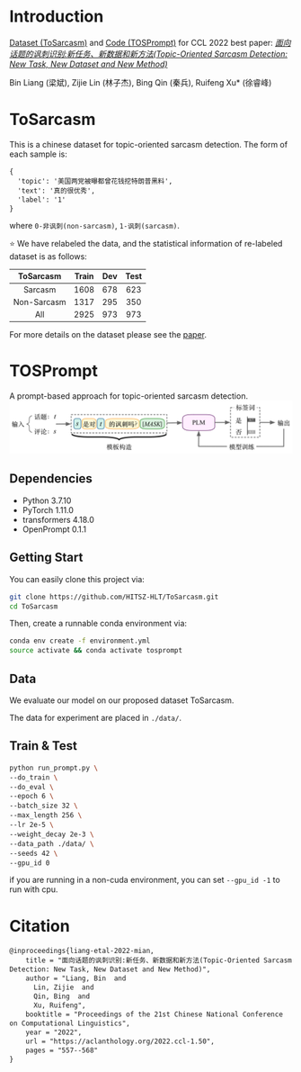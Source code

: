 # Introduction

[Dataset (ToSarcasm)](#tosarcasm) and [Code (TOSPrompt)](#tosprompt) for CCL 2022 best paper: *[面向话题的讽刺识别:新任务、新数据和新方法(Topic-Oriented Sarcasm Detection: New Task, New Dataset and New Method)](https://aclanthology.org/2022.ccl-1.50/)*

Bin Liang (梁斌), Zijie Lin (林子杰), Bing Qin (秦兵), Ruifeng Xu* (徐睿峰)

# ToSarcasm
This is a chinese dataset for topic-oriented sarcasm detection. The form of each sample is:
```text
{
  'topic': '美国两党被曝都曾花钱挖特朗普黑料', 
  'text': '真的很优秀',
  'label': '1'
}
```
where `0-非讽刺(non-sarcasm)`, `1-讽刺(sarcasm)`. 

:star: We have relabeled the data, and the statistical information of re-labeled dataset is as follows:

| ToSarcasm | Train  |  Dev  |  Test  |
| :---: | :--: | :--: | :---: |
|  Sarcasm  | 1608 | 678 | 623 |
|  Non-Sarcasm  | 1317 | 295 | 350 |
| All | 2925 | 973 | 973 |

For more details on the dataset please see the [paper](https://aclanthology.org/2022.ccl-1.50/).

# TOSPrompt
A prompt-based approach for topic-oriented sarcasm detection.
![model](./img/TOSPrompt.png)


## Dependencies

* Python 3.7.10
* PyTorch 1.11.0
* transformers 4.18.0
* OpenPrompt 0.1.1


## Getting Start

You can easily clone this project via:

```bash
git clone https://github.com/HITSZ-HLT/ToSarcasm.git
cd ToSarcasm
```

Then, create a runnable conda environment via:
```bash
conda env create -f environment.yml
source activate && conda activate tosprompt
```

## Data

We evaluate our model on our proposed dataset ToSarcasm.

The data for experiment are placed in `./data/`.



## Train & Test

```bash
python run_prompt.py \
--do_train \
--do_eval \
--epoch 6 \
--batch_size 32 \
--max_length 256 \
--lr 2e-5 \
--weight_decay 2e-3 \
--data_path ./data/ \
--seeds 42 \
--gpu_id 0
```
if you are running in a non-cuda environment, you can set `--gpu_id -1` to run with cpu.

# Citation
```text
@inproceedings{liang-etal-2022-mian,
    title = "面向话题的讽刺识别:新任务、新数据和新方法(Topic-Oriented Sarcasm Detection: New Task, New Dataset and New Method)",
    author = "Liang, Bin  and
      Lin, Zijie  and
      Qin, Bing  and
      Xu, Ruifeng",
    booktitle = "Proceedings of the 21st Chinese National Conference on Computational Linguistics",
    year = "2022",
    url = "https://aclanthology.org/2022.ccl-1.50",
    pages = "557--568"
}
```
